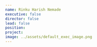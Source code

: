 ```yaml
---
name: Rinku Harish Nemade
executive: false
director: false
lead: false
position:  
project:  
image: ../assets/default_exec_image.png
---
```

